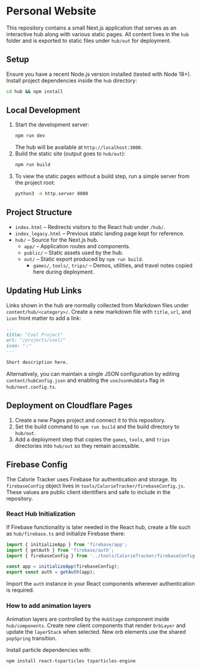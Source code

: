 # Personal Website

This repository contains a small Next.js application that serves as an interactive hub along with various static pages.  All content lives in the `hub` folder and is exported to static files under `hub/out` for deployment.

## Setup

Ensure you have a recent Node.js version installed (tested with Node 18+). Install project dependencies inside the `hub` directory:

```bash
cd hub && npm install
```

## Local Development

1. Start the development server:
   ```bash
   npm run dev
   ```
   The hub will be available at `http://localhost:3000`.
2. Build the static site (output goes to `hub/out`):
   ```bash
   npm run build
   ```
3. To view the static pages without a build step, run a simple server from the project root:
   ```bash
   python3 -m http.server 8080
   ```

## Project Structure

- `index.html` – Redirects visitors to the React hub under `/hub/`.
- `index_legacy.html` – Previous static landing page kept for reference.
- `hub/` – Source for the Next.js hub.
  - `app/` – Application routes and components.
  - `public/` – Static assets used by the hub.
  - `out/` – Static export produced by `npm run build`.
    - `games/`, `tools/`, `trips/` – Demos, utilities, and travel notes copied here during deployment.

## Updating Hub Links

Links shown in the hub are normally collected from Markdown files under `content/hub/<category>/`. Create a new markdown file with `title`, `url`, and `icon` front matter to add a link:

```markdown
---
title: "Cool Project"
url: "/projects/cool/"
icon: "✨"
---

Short description here.
```

Alternatively, you can maintain a single JSON configuration by editing `content/hubConfig.json` and enabling the `useJsonHubData` flag in `hub/next.config.ts`.

## Deployment on Cloudflare Pages

1. Create a new Pages project and connect it to this repository.
2. Set the build command to `npm run build` and the build directory to `hub/out`.
3. Add a deployment step that copies the `games`, `tools`, and `trips` directories into `hub/out` so they remain accessible.

## Firebase Config

The Calorie Tracker uses Firebase for authentication and storage. Its `firebaseConfig` object lives in `tools/CalorieTracker/firebaseConfig.js`. These values are public client identifiers and safe to include in the repository.

### React Hub Initialization

If Firebase functionality is later needed in the React hub, create a file such as `hub/firebase.ts` and initialize Firebase there:

```ts
import { initializeApp } from 'firebase/app';
import { getAuth } from 'firebase/auth';
import { firebaseConfig } from '../tools/CalorieTracker/firebaseConfig';

const app = initializeApp(firebaseConfig);
export const auth = getAuth(app);
```

Import the `auth` instance in your React components wherever authentication is required.

### How to add animation layers

Animation layers are controlled by the `HubStage` component inside `hub/components`. Create new client components that render `OrbLayer` and update the `layerStack` when selected. New orb elements use the shared `popSpring` transition.

Install particle dependencies with:
```bash
npm install react-tsparticles tsparticles-engine
```

